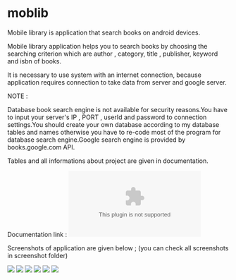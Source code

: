 # moblib

Mobile library is application that search books on android devices.

Mobile library application helps you to search books by choosing the searching criterion which are author , category, title , publisher, keyword and isbn of books.

It is necessary to use system with an internet connection, because application requires connection to take data from server and google server.

NOTE : 

Database book search engine is not available for security reasons.You have to input your server's IP , PORT , userId and password to connection settings.You should create your own database according to my database tables and names otherwise you have to re-code most of the program for database search engine.Google search engine is provided by books.google.com API.

Tables and all informations about project are given in documentation.

Documentation link : ![](https://github.com/omergokdere/moblib/blob/master/CAPSTONE.docx)

Screenshots of application are given below ; (you can check all screenshots in screenshot folder)

![](https://raw.githubusercontent.com/omergokdere/moblib/master/Screenshots/landing%20page.png)
![](https://raw.githubusercontent.com/omergokdere/moblib/master/Screenshots/Screenshot_20160522-220852.png)
![](https://raw.githubusercontent.com/omergokdere/moblib/master/Screenshots/Screenshot_20160522-220942.png)
![](https://raw.githubusercontent.com/omergokdere/moblib/master/Screenshots/Screenshot_20160522-221038.png)
![](https://raw.githubusercontent.com/omergokdere/moblib/master/Screenshots/Screenshot_20160522-221443.png)
![](https://raw.githubusercontent.com/omergokdere/moblib/master/Screenshots/Screenshot_20160522-221019.png)

